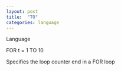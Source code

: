 ```yaml
---
layout: post
title:  "TO"
categories: language
---
```

Language

FOR t = 1 TO 10

Specifies the loop counter end in a FOR loop



